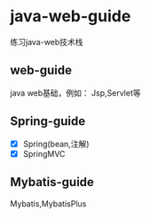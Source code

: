 # java-web-guide
练习java-web技术栈

## web-guide
java web基础，例如： Jsp,Servlet等

## Spring-guide
- [x] Spring(bean,注解)
- [x] SpringMVC

## Mybatis-guide
Mybatis,MybatisPlus